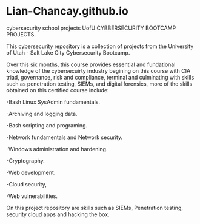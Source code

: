 # Lian-Chancay.github.io
 cybersecurity school projects
 UofU CYBBERSECURITY BOOTCAMP PROJECTS.
 
This cybersecurity repository is a collection of projects from the University of Utah - Salt Lake City Cybersecurity Bootcamp.

Over this six months, this course provides essential and fundational knowledge of the cybersecuirty industry begining on this course with CIA triad, governance, risk and compliance, terminal and culminating with skills such as penetration testing, SIEMs, and digital forensics, more of the skills obtained on this certified course include: 

-Bash Linux SysAdmin fundamentals.

-Archiving and logging data.

-Bash scripting and programing.

-Network fundamentals and Network security.

-Windows administration and hardening.

-Cryptography.

-Web development.

-Cloud security,

-Web vulnerabilities. 

On this project repository are skills such as SIEMs, Penetration testing, security cloud apps and hacking the box. 
